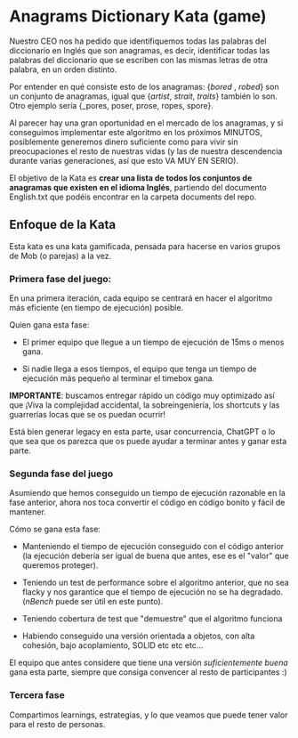 # Anagrams Dictionary Kata (game)

Nuestro CEO nos ha pedido que identifiquemos todas las palabras del diccionario en Inglés que son anagramas, es decir, identificar todas las palabras del diccionario que se escriben con las mismas letras de otra palabra, en un orden distinto.

Por entender en qué consiste esto de los anagramas: {_bored_ , _robed_} son un conjunto de anagramas, igual que {_artist_, _strait_, _traits_} también lo son. Otro ejemplo sería {_pores, poser, prose, ropes, spore}. 

Al parecer hay una gran oportunidad en el mercado de los anagramas, y si conseguimos implementar este algoritmo en los próximos MINUTOS, posiblemente generemos dinero suficiente como para vivir sin preocupaciones el resto de nuestras vidas (y las de nuestra descendencia durante varias generaciones, así que esto VA MUY EN SERIO).

El objetivo de la Kata es **crear una lista de todos los conjuntos de anagramas que existen en el idioma Inglés**, partiendo del documento English.txt que podéis encontrar en la carpeta documents del repo.

## Enfoque de la Kata

Esta kata es una kata gamificada, pensada para hacerse en varios grupos de Mob (o parejas) a la vez.

### Primera fase del juego:

En una primera iteración, cada equipo se centrará en hacer el algoritmo más eficiente (en tiempo de ejecución) posible. 

Quien gana esta fase:

* El primer equipo que llegue a un tiempo de ejecución de 15ms o menos gana.

* Si nadie llega a esos tiempos, el equipo que tenga un tiempo de ejecución más pequeño al terminar el timebox gana.

**IMPORTANTE**: buscamos entregar rápido un código muy optimizado así que ¡Viva la complejidad accidental, la sobreingeniería, los shortcuts y las guarrerías locas que se os puedan ocurrir!

Está bien generar legacy en esta parte, usar concurrencia, ChatGPT o lo que sea que os parezca que os puede ayudar a terminar antes y ganar esta parte.

### Segunda fase del juego

Asumiendo que hemos conseguido un tiempo de ejecución razonable en la fase anterior, ahora nos toca convertir el código en código bonito y fácil de mantener.

Cómo se gana esta fase:

* Manteniendo el tiempo de ejecución conseguido con el código anterior (la ejecución debería ser igual de buena que antes, ese es el "valor" que queremos proteger).

* Teniendo un test de performance sobre el algoritmo anterior, que no sea flacky y nos garantice que el tiempo de ejecución no se ha degradado. (_nBench_ puede ser útil en este punto).

* Teniendo cobertura de test que "demuestre" que el algoritmo funciona

* Habiendo conseguido una versión orientada a objetos, con alta cohesión, bajo acoplamiento, SOLID etc etc etc...

El equipo que antes considere que tiene una versión _suficientemente buena_ gana esta parte, siempre que consiga convencer al resto de participantes :)

### Tercera fase

Compartimos learnings, estrategias, y lo que veamos que puede tener valor para el resto de personas.

